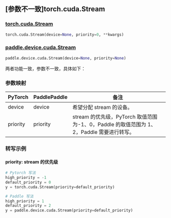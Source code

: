 ## [参数不一致]torch.cuda.Stream

### [torch.cuda.Stream](https://pytorch.org/docs/stable/generated/torch.cuda.Stream.html#torch.cuda.Stream)

```python
torch.cuda.Stream(device=None, priority=0, **kwargs)
```

### [paddle.device.cuda.Stream](https://www.paddlepaddle.org.cn/documentation/docs/zh/api/paddle/device/cuda/Stream_cn.html)

```python
paddle.device.cuda.Stream(device=None, priority=None)
```

两者功能一致，参数不一致，具体如下：

### 参数映射

| PyTorch  | PaddlePaddle | 备注                                                                                      |
| -------- | ------------ | ----------------------------------------------------------------------------------------- |
| device   | device       | 希望分配 stream 的设备。                                                                  |
| priority | priority     | stream 的优先级，PyTorch 取值范围为-1、0，Paddle 的取值范围为 1、2，Paddle 需要进行转写。 |

### 转写示例

#### priority: stream 的优先级

```python
# Pytorch 写法
high_priority = -1
default_priority = 0
y = torch.cuda.Stream(priority=default_priority)

# Paddle 写法
high_priority = 1
default_priority = 2
y = paddle.device.cuda.Stream(priority=default_priority)
```
